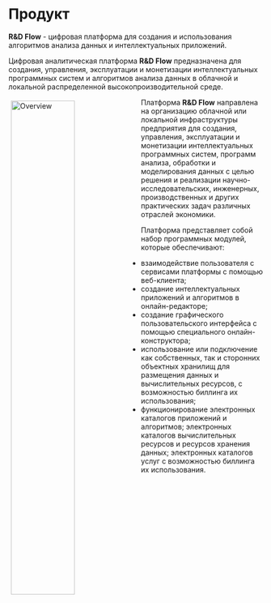 # Продукт

**R&D Flow** - цифровая платформа для создания и использования алгоритмов анализа данных и интеллектуальных приложений.

Цифровая аналитическая платформа **R&D Flow** предназначена для создания, управления, эксплуатации и монетизации интеллектуальных программных систем и алгоритмов анализа данных в облачной и локальной распределенной высокопроизводительной среде.

<img src="/images/overview.jpeg" align="left" width="50%" alt="Overview" style="margin: 1%;">

Платформа **R&D Flow** направлена на организацию облачной или локальной инфраструктуры предприятия для создания, управления, эксплуатации и монетизации интеллектуальных программных систем, программ анализа, обработки и моделирования данных с целью решения и реализации научно-исследовательских, инженерных, производственных и других практических задач различных отраслей экономики.

Платформа представляет собой набор программных модулей, которые обеспечивают:

- взаимодействие пользователя с сервисами платформы с помощью веб-клиента;
- создание интеллектуальных приложений и алгоритмов в онлайн-редакторе;
- создание графического пользовательского интерфейса с помощью специального онлайн-конструктора;
- использование или подключение как собственных, так и сторонних объектных хранилищ для размещения данных и вычислительных ресурсов, с возможностью биллинга их использования;
- функционирование электронных каталогов приложений и алгоритмов; электронных каталогов вычислительных ресурсов и ресурсов хранения данных; электронных каталогов услуг с возможностью биллинга их использования.
